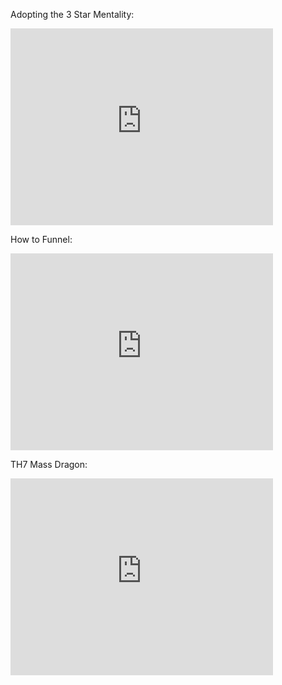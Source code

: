 
Adopting the 3 Star Mentality:

<iframe width="420" height="315" src="https://www.youtube.com/embed/6bHYbAV0Be0" frameborder="0" allowfullscreen></iframe>

How to Funnel:

<iframe width="420" height="315" src="https://www.youtube.com/embed/Q7q-_6drHQI" frameborder="0" allowfullscreen></iframe>

TH7 Mass Dragon:

<iframe width="420" height="315" src="https://www.youtube.com/embed/0rWN9FLMGT4" frameborder="0" allowfullscreen></iframe>


